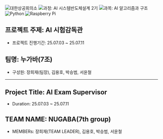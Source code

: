 ![대한상공회의소](https://img.shields.io/badge/대한상공회의소_서울기술교육센터-003366?style=flat&logo=git&logoColor=1E90FF)
![과정: AI 시스템반도체설계 2기](https://img.shields.io/badge/과정-AI%20시스템반도체설계%202기-FFD700?style=flat&logo=github&logoColor=FFD700)
![과목: AI 알고리즘과 구조](https://img.shields.io/badge/과목-AI%20알고리즘과%20구조-4CAF50?style=flat&logo=opencv&logoColor=4CAF50)
![Python](https://img.shields.io/badge/Python-3.10-blue?logo=python)
![Raspberry Pi](https://img.shields.io/badge/Device-Raspberry%20Pi_5-red?logo=raspberrypi&logoColor=red)
## 프로젝트 주제: AI 시험감독관
* 프로젝트 진행기간: 25.07.03 ~ 25.07.11
## 팀명: 누가바(7조)
* 구성원: 장희재(팀장), 김용호, 박승범, 서윤철
---------------------------------------------------
## Project Title: AI Exam Supervisor
* Duration: 25.07.03 ~ 25.07.11
## TEAM NAME: NUGABA(7th group)
* MEMBERs: 장희재(TEAM LEADER), 김용호, 박승범, 서윤철
